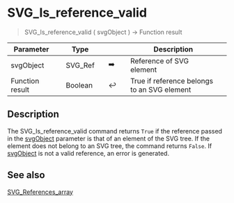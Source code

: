 <!-- Boolean := SVG_Is_reference_valid ( svgObject )
 -> svgObject (Text)-->
# SVG_Is_reference_valid

> SVG_Is_reference_valid ( svgObject ) -> Function result

| Parameter |     | Type |     |     |     | Description |     |
| --- | --- | --- | --- | --- | --- | --- | --- |
| svgObject |     | SVG_Ref |     | ➡️ |     | Reference of SVG element |     |
| Function result |     | Boolean |     | ↩️ |     | True if reference belongs to an SVG element |     |

## Description

The SVG_Is_reference_valid command returns `True` if the reference passed in the [svgObject](# "Reference of SVG element") parameter is that of an element of the SVG tree. If the element does not belong to an SVG tree, the command returns `False`. If [svgObject](# "Reference of SVG element") is not a valid reference, an error is generated.

## See also

[SVG_References_array](SVG_References_array.md)
